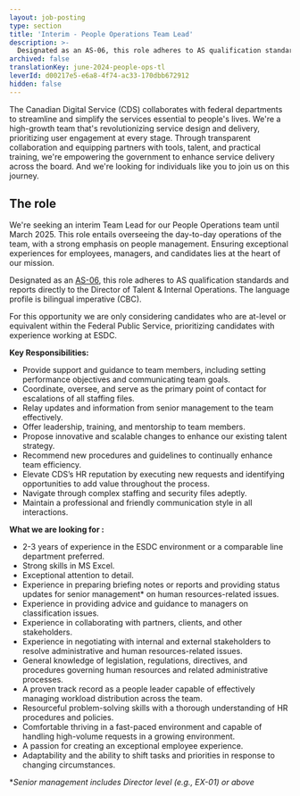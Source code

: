 ```yaml
---
layout: job-posting
type: section
title: 'Interim - People Operations Team Lead'
description: >-
  Designated as an AS-06, this role adheres to AS qualification standards and reports directly to the Director of Talent & Internal Operations. The language profile is bilingual imperative (CBC). 
archived: false
translationKey: june-2024-people-ops-tl
leverId: d00217e5-e6a8-4f74-ac33-170dbb672912
hidden: false
---
```



The Canadian Digital Service (CDS) collaborates with federal departments to streamline and simplify the services essential to people's lives. We're a high-growth team that's revolutionizing service design and delivery, prioritizing user engagement at every stage. Through transparent collaboration and equipping partners with tools, talent, and practical training, we're empowering the government to enhance service delivery across the board. And we're looking for individuals like you to join us on this journey.

## The role
We're seeking an interim Team Lead for our People Operations team until March 2025. This role entails overseeing the day-to-day operations of the team, with a strong emphasis on people management. Ensuring exceptional experiences for employees, managers, and candidates lies at the heart of our mission.

Designated as an [AS-06](https://www.tbs-sct.canada.ca/agreements-conventions/view-visualiser-eng.aspx?id=15#toc24156224157), this role adheres to AS qualification standards and reports directly to the Director of Talent & Internal Operations. The language profile is bilingual imperative (CBC). 

For this opportunity we are only considering candidates who are at-level or equivalent within the Federal Public Service, prioritizing candidates with experience working at ESDC. 

**Key Responsibilities:**
- Provide support and guidance to team members, including setting performance objectives and communicating team goals.
- Coordinate, oversee, and serve as the primary point of contact for escalations of all staffing files.
- Relay updates and information from senior management to the team effectively.
- Offer leadership, training, and mentorship to team members.
- Propose innovative and scalable changes to enhance our existing talent strategy.
- Recommend new procedures and guidelines to continually enhance team efficiency.
- Elevate CDS’s HR reputation by executing new requests and identifying opportunities to add value throughout the process.
- Navigate through complex staffing and security files adeptly.
- Maintain a professional and friendly communication style in all interactions.

**What we are looking for :**
- 2-3 years of experience in the ESDC environment or a comparable line department preferred.
- Strong skills in MS Excel.
- Exceptional attention to detail.
- Experience in preparing briefing notes or reports and providing status updates for senior management* on human resources-related issues.
- Experience in providing advice and guidance to managers on classification issues.
- Experience in collaborating with partners, clients, and other stakeholders.
- Experience in negotiating with internal and external stakeholders to resolve administrative and human resources-related issues.
- General knowledge of legislation, regulations, directives, and procedures governing human resources and related administrative processes.
- A proven track record as a people leader capable of effectively managing workload distribution across the team.
- Resourceful problem-solving skills with a thorough understanding of HR procedures and policies.
- Comfortable thriving in a fast-paced environment and capable of handling high-volume requests in a growing environment.
- A passion for creating an exceptional employee experience.
- Adaptability and the ability to shift tasks and priorities in response to changing circumstances.

**Senior management includes Director level (e.g., EX-01) or above*

